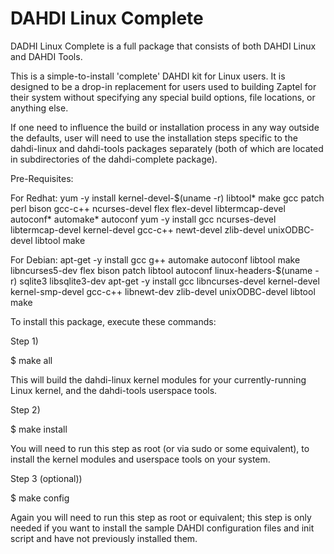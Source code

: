 DAHDI Linux Complete
====================
DADHI Linux Complete is a full package that consists of both DAHDI Linux
and DAHDI Tools.

This is a simple-to-install 'complete' DAHDI kit for Linux users. It is
designed to be a drop-in replacement for users used to building
Zaptel for their system without specifying any special build options,
file locations, or anything else.

If one need to influence the build or installation process in any way
outside the defaults, user will need to use the installation steps
specific to the dahdi-linux and dahdi-tools packages separately
(both of which are located in subdirectories of the dahdi-complete package).


Pre-Requisites:

For Redhat:
yum -y install kernel-devel-$(uname -r) libtool* make gcc patch perl bison gcc-c++ ncurses-devel flex flex-devel libtermcap-devel autoconf* automake* autoconf
yum -y install gcc ncurses-devel libtermcap-devel kernel-devel gcc-c++ newt-devel zlib-devel unixODBC-devel libtool make

For Debian:
apt-get -y install gcc g++ automake autoconf libtool make libncurses5-dev flex bison patch libtool autoconf linux-headers-$(uname -r) sqlite3 libsqlite3-dev 
apt-get -y install gcc libncurses-devel kernel-devel kernel-smp-devel gcc-c++ libnewt-dev zlib-devel unixODBC-devel libtool make

To install this package, execute these commands:

Step 1)

$ make all

This will build the dahdi-linux kernel modules for your
currently-running Linux kernel, and the dahdi-tools userspace tools.

Step 2)

$ make install

You will need to run this step as root (or via sudo or some
equivalent), to install the kernel modules and userspace tools on your
system.

Step 3 (optional))

$ make config

Again you will need to run this step as root or equivalent; this step
is only needed if you want to install the sample DAHDI configuration
files and init script and have not previously installed them.

